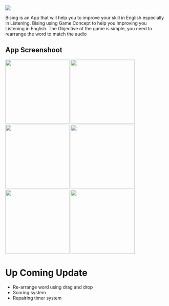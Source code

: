 <img src="https://user-images.githubusercontent.com/69495883/183069479-c29719f8-5a50-4d4d-984e-24f329063d2c.png">

Bising is an App that will help you to improve your skill in English especially in Listening. Bising using Game Concept to help you Improving you Listening in English. The Objective of the game is simple, you need to rearrange the word to match the audio 

## App Screenshoot
<p align="left">
  <img src="https://user-images.githubusercontent.com/69495883/183021641-8f996e86-2a06-478c-bee6-d7691b363d58.png" width="200">
  <img src="https://user-images.githubusercontent.com/69495883/183021648-5ac1682c-727c-4094-ab36-6f906066b24e.png" width="200">
  <img src="https://user-images.githubusercontent.com/69495883/183021651-276239db-a4ad-48bd-8f91-8ca25d35a394.png" width="200">
  <img src="https://user-images.githubusercontent.com/69495883/183021652-0e371074-53a2-4e7f-be6e-b414060856d8.png" width="200">
  <img src="https://user-images.githubusercontent.com/69495883/183021654-0f0442b8-0c54-4334-83c0-69f3c6066a0f.png" width="200">
  <img src="https://user-images.githubusercontent.com/69495883/183021659-b0f09a20-615f-4734-9607-829f8fee8786.png" width="200">
</p>

# Up Coming Update
- Re-arrange word using drag and drop
- Scoring system
- Repairing timer system
